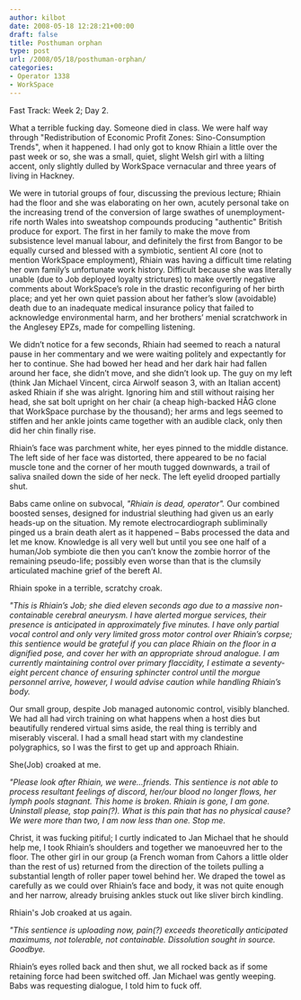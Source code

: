 ```yaml
---
author: kilbot
date: 2008-05-18 12:28:21+00:00
draft: false
title: Posthuman orphan
type: post
url: /2008/05/18/posthuman-orphan/
categories:
- Operator 1338
- WorkSpace
---
```


Fast Track: Week 2; Day 2.

What a terrible fucking day. Someone died in class. We were half way through "Redistribution of Economic Profit Zones: Sino-Consumption Trends", when it happened. I had only got to know Rhiain a little over the past week or so, she was a small, quiet, slight Welsh girl with a lilting accent, only slightly dulled by WorkSpace vernacular and three years of living in Hackney.

We were in tutorial groups of four, discussing the previous lecture; Rhiain had the floor and she was elaborating on her own, acutely personal take on the increasing trend of the conversion of large swathes of unemployment-rife north Wales into sweatshop compounds producing "authentic" British produce for export. The first in her family to make the move from subsistence level manual labour, and definitely the first from Bangor to be equally cursed and blessed with a symbiotic, sentient AI core (not to mention WorkSpace employment), Rhiain was having a difficult time relating her own family’s unfortunate work history. Difficult because she was literally unable (due to Job deployed loyalty strictures) to make overtly negative comments about WorkSpace’s role in the drastic reconfiguring of her birth place; and yet her own quiet passion about her father’s slow (avoidable) death due to an inadequate medical insurance policy that failed to acknowledge environmental harm, and her brothers’ menial scratchwork in the Anglesey EPZs, made for compelling listening.

We didn’t notice for a few seconds, Rhiain had seemed to reach a natural pause in her commentary and we were waiting politely and expectantly for her to continue. She had bowed her head and her dark hair had fallen around her face, she didn’t move, and she didn’t look up. The guy on my left (think Jan Michael Vincent, circa Airwolf season 3, with an Italian accent) asked Rhiain if she was alright. Ignoring him and still without raising her head, she sat bolt upright on her chair (a cheap high-backed HÅG clone that WorkSpace purchase by the thousand); her arms and legs seemed to stiffen and her ankle joints came together with an audible clack, only then did her chin finally rise.

Rhiain’s face was parchment white, her eyes pinned to the middle distance. The left side of her face was distorted, there appeared to be no facial muscle tone and the corner of her mouth tugged downwards, a trail of saliva snailed down the side of her neck. The left eyelid drooped partially shut.

Babs came online on subvocal, _"Rhiain is dead, operator"._ Our combined boosted senses, designed for industrial sleuthing had given us an early heads-up on the situation. My remote electrocardiograph subliminally pinged us a brain death alert as it happened – Babs processed the data and let me know. Knowledge is all very well but until you see one half of a human/Job symbiote die then you can’t know the zombie horror of the remaining pseudo-life; possibly even worse than that is the clumsily articulated machine grief of the bereft AI.

Rhiain spoke in a terrible, scratchy croak.

_"This is Rhiain’s Job; she died eleven seconds ago due to a massive non-containable cerebral aneurysm. I have alerted morgue services, their presence is anticipated in approximately five minutes. I have only partial vocal control and only very limited gross motor control over Rhiain’s corpse; this sentience would be grateful if you can place Rhiain on the floor in a dignified pose, and cover her with an appropriate shroud analogue. I am currently maintaining control over primary flaccidity, I estimate a seventy-eight percent chance of ensuring sphincter control until the morgue personnel arrive, however, I would advise caution while handling Rhiain’s body._

Our small group, despite Job managed autonomic control, visibly blanched. We had all had virch training on what happens when a host dies but beautifully rendered virtual sims aside, the real thing is terribly and miserably visceral. I had a small head start with my clandestine polygraphics, so I was the first to get up and approach Rhiain.

She(Job) croaked at me.

_"Please look after Rhiain, we were…friends. This sentience is not able to process resultant feelings of discord, her/our blood no longer flows, her lymph pools stagnant. This home is broken. Rhiain is gone, I am gone. Uninstall please, stop pain(?). What is this pain that has no physical cause? We were more than two, I am now less than one. Stop me._

Christ, it was fucking pitiful; I curtly indicated to Jan Michael that he should help me, I took Rhiain’s shoulders and together we manoeuvred her to the floor. The other girl in our group (a French woman from Cahors a little older than the rest of us) returned from the direction of the toilets pulling a substantial length of roller paper towel behind her. We draped the towel as carefully as we could over Rhiain’s face and body, it was not quite enough and her narrow, already bruising ankles stuck out like sliver birch kindling.

Rhiain's Job croaked at us again.

_"This sentience is uploading now, pain(?) exceeds theoretically anticipated maximums, not tolerable, not containable. Dissolution sought in source. Goodbye._

Rhiain’s eyes rolled back and then shut, we all rocked back as if some retaining force had been switched off. Jan Michael was gently weeping. Babs was requesting dialogue, I told him to fuck off.
